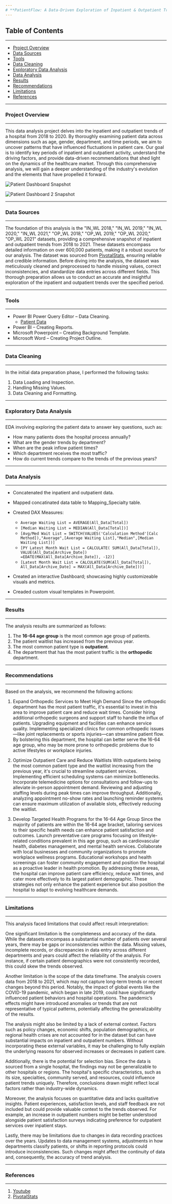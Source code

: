 ```yaml
---
# **PatientFlow: A Data-Driven Exploration of Inpatient & Outpatient Trends**
---
```

## Table of Contents
---

- [Project Overview](#project-overview)
- [Data Sources](#data-sources)
- [Tools](#tools)
- [Data Cleaning](#data-cleaning)
- [Exploratory Data Analysis](#exploratory-data-analysis)
- [Data Analysis](#data-analysis)
- [Results](#results)
- [Recommendations](#recommendations)
- [Limitations](#limitations)
- [References](#references)

---
### Project Overview
---

This data analysis project delves into the inpatient and outpatient trends of a hospital from 2018 to 2020. By thoroughly examining patient data across dimensions such as age, gender, department, and time periods, we aim to uncover patterns that have influenced fluctuations in patient care. Our goal is to identify key periods of inpatient and outpatient activity, understand the driving factors, and provide data-driven recommendations that shed light on the dynamics of the healthcare market. Through this comprehensive analysis, we will gain a deeper understanding of the industry's evolution and the elements that have propelled it forward.

![Patient Dashboard Snapshot](https://github.com/user-attachments/assets/46014c2b-e702-4dfa-8606-9eff0c9ca6eb)

![Patient Dashboard 2 Snapshot](https://github.com/user-attachments/assets/9b57c0ce-2f04-49d1-9920-4b25cad9e609)



---
### Data Sources
---

The foundation of this analysis is the "IN_WL 2018," "IN_WL 2019," "IN_WL 2020," "IN_WL 2021," "OP_WL 2018," "OP_WL 2019," "OP_WL 2020," "OP_WL 2021" datasets, providing a comprehensive snapshot of inpatient and outpatient trends from 2018 to 2021. These datasets encompass detailed information on over 600,000 patients, making it a robust source for our analysis.
The dataset was sourced from [PivotalStats]( https://pivotalstats.com/wp-content/uploads/2024/09/Data-Mapping-Bg.zip), ensuring reliable and credible information. Before diving into the analysis, the dataset was meticulously cleaned and preprocessed to handle missing values, correct inconsistencies, and standardize data entries across different fields. This thorough preparation allows us to conduct an accurate and insightful exploration of the inpatient and outpatient trends over the specified period.

---
### Tools
---

- Power BI Power Query Editor – Data Cleaning.
    - [Patient Data]( https://pivotalstats.com/wp-content/uploads/2024/09/Data-Mapping-Bg.zip)
- Power BI – Creating Reports.
- Microsoft Powerpoint – Creating Background Template.
- Microsoft Word – Creating Project Outline.

---
### Data Cleaning
---

In the initial data preparation phase, I performed the following tasks:
1. Data Loading and Inspection.
2. Handling Missing Values.
3. Data Cleaning and Formatting.

---
### Exploratory Data Analysis
---

EDA involving exploring the patient data to answer key questions, such as:
- How many patients does the hospital process annually?
- What are the gender trends by department?
- When are the peak inflow patient times?
- Which department receives the most traffic?
- How do current trends compare to the trends of the previous years?


---
### Data Analysis
---

- Concatenated the inpatient and outpatient data.
- Mapped concatinated data table to Mapping_Specialty table.
- Created DAX Measures:
   - ```Average Waiting List = AVERAGE(All_Data[Total])```
    - ```[Median Waiting List = MEDIAN(All_Data[Total])]```
    - ```[Avg/Med Wait List = SWITCH(VALUES('Calculation Method'[Calc Method]),"Average",[Average Waiting List],"Median",[Median Waiting List])]```
   - ```[PY Latest Month Wait List = CALCULATE( SUM(All_Data[Total]), VALUE(All_Data[Archive_Date]) =EDATE(MAX(All_Data[Archive_Date]), -12)]```
    - ```[Latest Month Wait List = CALCULATE(SUM(All_Data[Total]), All_Data[Archive_Date] = MAX(All_Data[Archive_Date]))]```
 
- Created an interactive Dashboard; showcasing highly customizeable visuals and metrics.
- Creaded custom visual templates in Powerpoint.

---
### Results
---

The analysis results are summarized as follows:
1. The **16-64 age group** is the most common age group of patients. 
2. The patient waitlist has increased from the previous year.
3. The most common patient type is **outpatient**.
4. The department that has the most patient traffic is the **orthopedic** department.

---
### Recommendations
---

Based on the analysis, we recommend the following actions:
1. Expand Orthopedic Services to Meet High Demand
Since the orthopedic department has the most patient traffic, it's essential to invest in this area to improve patient care and reduce wait times. Consider hiring additional orthopedic surgeons and support staff to handle the influx of patients. Upgrading equipment and facilities can enhance service quality. Implementing specialized clinics for common orthopedic issues—like joint replacements or sports injuries—can streamline patient flow. By bolstering this department, the hospital can better serve the 16-64 age group, who may be more prone to orthopedic problems due to active lifestyles or workplace injuries.

2. Optimize Outpatient Care and Reduce Waitlists
With outpatients being the most common patient type and the waitlist increasing from the previous year, it's crucial to streamline outpatient services. Implementing efficient scheduling systems can minimize bottlenecks. Incorporate telemedicine options for consultations and follow-ups to alleviate in-person appointment demand. Reviewing and adjusting staffing levels during peak times can improve throughput. Additionally, analyzing appointment no-show rates and launching reminder systems can ensure maximum utilization of available slots, effectively reducing the waitlist.

3. Develop Targeted Health Programs for the 16-64 Age Group
Since the majority of patients are within the 16-64 age bracket, tailoring services to their specific health needs can enhance patient satisfaction and outcomes. Launch preventative care programs focusing on lifestyle-related conditions prevalent in this age group, such as cardiovascular health, diabetes management, and mental health services. Collaborate with local businesses and community organizations to promote workplace wellness programs. Educational workshops and health screenings can foster community engagement and position the hospital as a proactive leader in health promotion.
By addressing these areas, the hospital can improve patient care efficiency, reduce wait times, and cater more effectively to its largest patient demographic. These strategies not only enhance the patient experience but also position the hospital to adapt to evolving healthcare demands.

---
### Limitations
---

This analysis faced limitations that could affect result interpretation:

One significant limitation is the completeness and accuracy of the data. While the datasets encompass a substantial number of patients over several years, there may be gaps or inconsistencies within the data. Missing values, incomplete records, or discrepancies in data entry across different departments and years could affect the reliability of the analysis. For instance, if certain patient demographics were not consistently recorded, this could skew the trends observed.

Another limitation is the scope of the data timeframe. The analysis covers data from 2018 to 2021, which may not capture long-term trends or recent changes beyond this period. Notably, the impact of global events like the COVID-19 pandemic, which began in late 2019, could have significantly influenced patient behaviors and hospital operations. The pandemic’s effects might have introduced anomalies or trends that are not representative of typical patterns, potentially affecting the generalizability of the results.

The analysis might also be limited by a lack of external context. Factors such as policy changes, economic shifts, population demographics, or regional health crises are not accounted for in the dataset but can have substantial impacts on inpatient and outpatient numbers. Without incorporating these external variables, it may be challenging to fully explain the underlying reasons for observed increases or decreases in patient care.

Additionally, there is the potential for selection bias. Since the data is sourced from a single hospital, the findings may not be generalizable to other hospitals or regions. The hospital's specific characteristics, such as its size, specialties, community served, and resources, could influence patient trends uniquely. Therefore, conclusions drawn might reflect local factors rather than industry-wide dynamics.

Moreover, the analysis focuses on quantitative data and lacks qualitative insights. Patient experiences, satisfaction levels, and staff feedback are not included but could provide valuable context to the trends observed. For example, an increase in outpatient numbers might be better understood alongside patient satisfaction surveys indicating preference for outpatient services over inpatient stays.

Lastly, there may be limitations due to changes in data recording practices over the years. Updates to data management systems, adjustments in how departments classify patients, or shifts in reporting protocols could introduce inconsistencies. Such changes might affect the continuity of data and, consequently, the accuracy of trend analysis.


---
### References
---

1. [Youtube](https://www.youtube.com/watch?v=G8ikAJele_s&t=852s)
2. [PivotalStats]( https://pivotalstats.com/wp-content/uploads/2024/09/Data-Mapping-Bg.zip)
